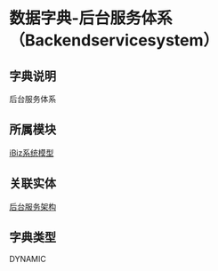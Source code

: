 # 数据字典-后台服务体系（Backendservicesystem）
## 字典说明
后台服务体系

## 所属模块
[iBiz系统模型](../module/ibizsysmodel)

## 关联实体
[后台服务架构](../module/ibizsysmodel/PSSysSFPub)

## 字典类型
DYNAMIC



